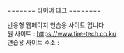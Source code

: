 =======    타이어 테크  ========

반응형 웹페이지 연습용 사이트 입니다 <br>
원 사이트 : https://www.tire-tech.co.kr/<br>
연습용 사이트 주소 : 
